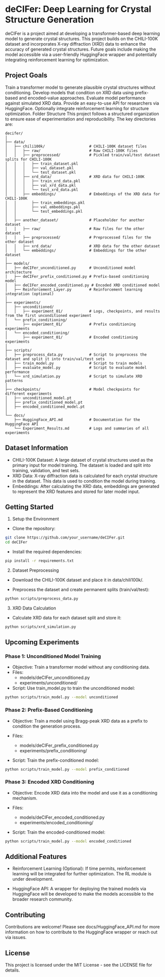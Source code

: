 # deCIFer: Deep Learning for Crystal Structure Generation
deCIFer is a project aimed at developing a transformer-based deep learning model to generate crystal structures. This project builds on the CHILI-100K dataset and incorporates X-ray diffraction (XRD) data to enhance the accuracy of generated crystal structures. Future goals include making the model accessible via a user-friendly HuggingFace wrapper and potentially integrating reinforcement learning for optimization.

## Project Goals
Train a transformer model to generate plausible crystal structures without conditioning.
Develop models that condition on XRD data using prefix-based and encoded-value approaches.
Evaluate model performance against simulated XRD data.
Provide an easy-to-use API for researchers via HuggingFace.
Optionally integrate reinforcement learning for structure optimization.
Folder Structure
This project follows a structured organization to ensure ease of experimentation and reproducibility. The key directories are:

```plaintext
decifer/
│
├── data/
│   ├── chili100k/                    # CHILI-100K dataset files
│   │   ├── raw/                      # Raw CHILI-100K files
│   │   ├── preprocessed/             # Pickled train/val/test dataset splits for CHILI-100K
│   │   │   ├── train_dataset.pkl         
│   │   │   ├── val_dataset.pkl
│   │   │   └── test_dataset.pkl
│   │   ├── xrd_data/                 # XRD data for CHILI-100K
│   │   │   ├── train_xrd_data.pkl
│   │   │   ├── val_xrd_data.pkl
│   │   │   └── test_xrd_data.pkl
│   │   ├── embeddings/               # Embeddings of the XRD data for CHILI-100K
│   │       ├── train_embeddings.pkl
│   │       ├── val_embeddings.pkl
│   │       └── test_embeddings.pkl
│   │
│   ├── another_dataset/              # Placeholder for another dataset
│   │   ├── raw/                      # Raw files for the other dataset
│   │   ├── preprocessed/             # Preprocessed files for the other dataset
│   │   ├── xrd_data/                 # XRD data for the other dataset
│   │   └── embeddings/               # Embeddings for the other dataset
│
├── models/
│   ├── deCIFer_unconditioned.py      # Unconditioned model architecture
│   ├── deCIFer_prefix_conditioned.py # Prefix-based conditioning model
│   ├── deCIFer_encoded_conditioned.py # Encoded XRD conditioned model
│   ├── Reinforcement_Layer.py        # Reinforcement learning integration (optional)
│
├── experiments/
│   ├── unconditioned/
│   │   ├── experiment_01/            # Logs, checkpoints, and results from the first unconditioned experiment
│   └── prefix_conditioning/
│       ├── experiment_01/            # Prefix conditioning experiments
│   └── encoded_conditioning/
│       ├── experiment_01/            # Encoded conditioning experiments
│
├── scripts/
│   ├── preprocess_data.py            # Script to preprocess the dataset and split it into train/val/test sets
│   ├── train_model.py                # Script to train models
│   ├── evaluate_model.py             # Script to evaluate model performance
│   └── xrd_simulation.py             # Script to simulate XRD patterns
│
├── checkpoints/                      # Model checkpoints for different experiments
│   ├── unconditioned_model.pt        
│   ├── prefix_conditioned_model.pt   
│   ├── encoded_conditioned_model.pt  
│
└── docs/
    ├── HuggingFace_API.md            # Documentation for the HuggingFace API
    └── Experiment_Results.md         # Logs and summaries of all experiments
```

## Dataset Information
* CHILI-100K Dataset: A large dataset of crystal structures used as the primary input for model training. The dataset is loaded and split into training, validation, and test sets.
* XRD Data: X-ray diffraction data is calculated for each crystal structure in the dataset. This data is used to condition the model during training.
* Embeddings: After calculating the XRD data, embeddings are generated to represent the XRD features and stored for later model input.

## Getting Started
1. Setup the Environment
* Clone the repository:

```bash
git clone https://github.com/your_username/deCIFer.git
cd deCIFer
```

* Install the required dependencies:
```bash
pip install -r requirements.txt
```

2. Dataset Preprocessing
* Download the CHILI-100K dataset and place it in data/chili100k/.

* Preprocess the dataset and create permanent splits (train/val/test):

```bash
python scripts/preprocess_data.py
```

3. XRD Data Calculation
* Calculate XRD data for each dataset split and store it:
```bash
python scripts/xrd_simulation.py
```

## Upcoming Experiments
### Phase 1: Unconditioned Model Training
* Objective: Train a transformer model without any conditioning data.
* Files:
	- models/deCIFer_unconditioned.py
	- experiments/unconditioned/
* Script: Use train_model.py to train the unconditioned model:
```bash
python scripts/train_model.py --model unconditioned
```

### Phase 2: Prefix-Based Conditioning
* Objective: Train a model using Bragg-peak XRD data as a prefix to condition the generation process.
* Files:
	- models/deCIFer_prefix_conditioned.py
	- experiments/prefix_conditioning/

* Script: Train the prefix-conditioned model:
```bash
python scripts/train_model.py --model prefix_conditioned
```

### Phase 3: Encoded XRD Conditioning
* Objective: Encode XRD data into the model and use it as a conditioning mechanism.
* Files:
	- models/deCIFer_encoded_conditioned.py
	- experiments/encoded_conditioning/

* Script: Train the encoded-conditioned model:
```bash
python scripts/train_model.py --model encoded_conditioned
```

## Additional Features
* Reinforcement Learning (Optional): If time permits, reinforcement learning will be integrated for further optimization. The RL module is under development.

* HuggingFace API: A wrapper for deploying the trained models via HuggingFace will be developed to make the models accessible to the broader research community.

## Contributing
Contributions are welcome! Please see docs/HuggingFace_API.md for more information on how to contribute to the HuggingFace wrapper or reach out via issues.

## License
This project is licensed under the MIT License - see the LICENSE file for details.

